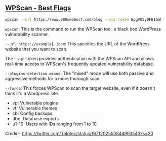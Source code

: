 ## [WPScan - Best Flags](https://github.com/wpscanteam/wpscan)

```bash
wpscan --url https://www.000webhost.com/blog --api-token EpgVU5y0FBIGnUSlKIwGvCu6F86ujEHi7MhqFYjrss4 --plugins-detection mixed -e vp,vt,cb,dbe,u1-10 --force
```

`wpscan`: This is the command to run the WPScan tool, a black box WordPress vulnerability scanner.

`--url https://example[.]com`: This specifies the URL of the WordPress website that you want to scan.

The --api-token <api token> provides authentication with the WPScan API and allows real-time access to WPScan's frequently updated vulnerability database.

`--plugins-detection mixed`: The "mixed" mode will use both passive and aggressive methods for a more thorough scan.

`--force`: This forces WPScan to scan the target website, even if it doesn't think it's a Wordpress site.

- vp: Vulnerable plugins
- vt: Vulnerable themes
- cb: Config backups
- dbe: Database exports
- u1-10: Users with IDs ranging from 1 to 10


*Credit:-* https://twitter.com/TakSec/status/1671202550844993543?s=20
